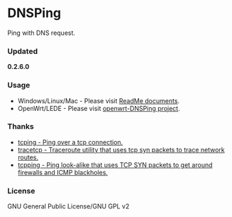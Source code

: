 ﻿DNSPing
=======
Ping with DNS request.

### Updated
**0.2.6.0**

### Usage
* Windows/Linux/Mac - Please visit [ReadMe documents](https://github.com/chengr28/DNSPing/tree/master/Documents).
* OpenWrt/LEDE - Please visit [openwrt-DNSPing project](https://github.com/wongsyrone/openwrt-DNSPing).

### Thanks
* [tcping - Ping over a tcp connection.](http://www.elifulkerson.com/projects/tcping.php)
* [tracetcp - Traceroute utility that uses tcp syn packets to trace network routes.](https://simulatedsimian.github.io/tracetcp.html)
* [tcpping - Ping look-alike that uses TCP SYN packets to get around firewalls and ICMP blackholes.](https://github.com/jwyllie83/tcpping)

### License
GNU General Public License/GNU GPL v2
